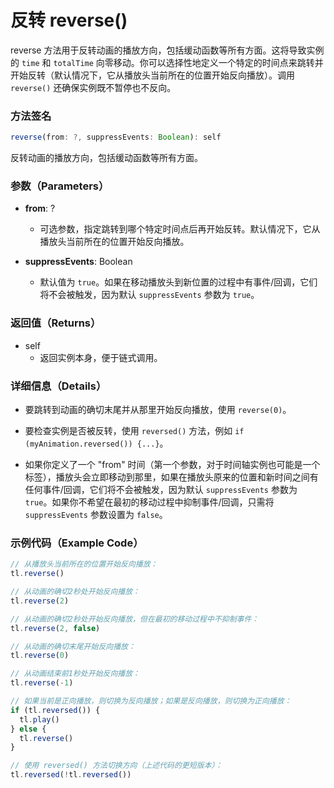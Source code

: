 # 反转 reverse()

reverse 方法用于反转动画的播放方向，包括缓动函数等所有方面。这将导致实例的 `time` 和 `totalTime` 向零移动。你可以选择性地定义一个特定的时间点来跳转并开始反转（默认情况下，它从播放头当前所在的位置开始反向播放）。调用 `reverse()` 还确保实例既不暂停也不反向。

### 方法签名

```typescript
reverse(from: ?, suppressEvents: Boolean): self
```

反转动画的播放方向，包括缓动函数等所有方面。

### 参数（Parameters）

- **from**: ?

  - 可选参数，指定跳转到哪个特定时间点后再开始反转。默认情况下，它从播放头当前所在的位置开始反向播放。

- **suppressEvents**: Boolean
  - 默认值为 `true`。如果在移动播放头到新位置的过程中有事件/回调，它们将不会被触发，因为默认 `suppressEvents` 参数为 `true`。

### 返回值（Returns）

- self
  - 返回实例本身，便于链式调用。

### 详细信息（Details）

- 要跳转到动画的确切末尾并从那里开始反向播放，使用 `reverse(0)`。

- 要检查实例是否被反转，使用 `reversed()` 方法，例如 `if (myAnimation.reversed()) {...}`。

- 如果你定义了一个 "from" 时间（第一个参数，对于时间轴实例也可能是一个标签），播放头会立即移动到那里，如果在播放头原来的位置和新时间之间有任何事件/回调，它们将不会被触发，因为默认 `suppressEvents` 参数为 `true`。如果你不希望在最初的移动过程中抑制事件/回调，只需将 `suppressEvents` 参数设置为 `false`。

### 示例代码（Example Code）

```javascript
// 从播放头当前所在的位置开始反向播放：
tl.reverse()

// 从动画的确切2秒处开始反向播放：
tl.reverse(2)

// 从动画的确切2秒处开始反向播放，但在最初的移动过程中不抑制事件：
tl.reverse(2, false)

// 从动画的确切末尾开始反向播放：
tl.reverse(0)

// 从动画结束前1秒处开始反向播放：
tl.reverse(-1)

// 如果当前是正向播放，则切换为反向播放；如果是反向播放，则切换为正向播放：
if (tl.reversed()) {
  tl.play()
} else {
  tl.reverse()
}

// 使用 reversed() 方法切换方向（上述代码的更短版本）：
tl.reversed(!tl.reversed())
```
